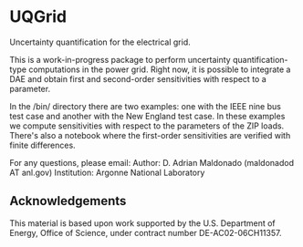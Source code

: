 UQGrid
======
Uncertainty quantification for the electrical grid.

This is a work-in-progress package to perform uncertainty quantification-type computations in the power grid. Right now, it is possible to integrate a DAE and obtain first and second-order sensitivities with respect to a parameter.

In the /bin/ directory there are two examples: one with the IEEE nine bus test case and another with the New England test case. In these examples we compute sensitivities with respect to the parameters of the ZIP loads. There's also a notebook where the first-order sensitivities are verified with finite differences.

For any questions, please email:
Author: D. Adrian Maldonado (maldonadod AT anl.gov)
Institution: Argonne National Laboratory

Acknowledgements
----------------
This material is based upon work supported by the U.S. Department of Energy, Office of Science, under contract number DE-AC02-06CH11357.
